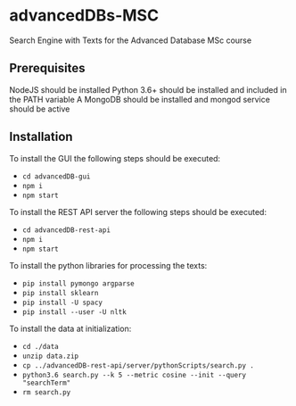 # advancedDBs-MSC
Search Engine with Texts for the Advanced Database MSc course

## Prerequisites

NodeJS should be installed
Python 3.6+ should be installed and included in the PATH variable
A MongoDB should be installed and mongod service should be active

## Installation

To install the GUI the following steps should be executed:
- `cd advancedDB-gui`
- `npm i`
- `npm start`

To install the REST API server the following steps should be executed:
- `cd advancedDB-rest-api`
- `npm i`
- `npm start`

To install the python libraries for processing the texts:
- `pip install pymongo argparse`
- `pip install sklearn`
- `pip install -U spacy`
- `pip install --user -U nltk`

To install the data at initialization:
- `cd ./data`
- `unzip data.zip`
- `cp ../advancedDB-rest-api/server/pythonScripts/search.py .`
- `python3.6 search.py --k 5 --metric cosine --init --query "searchTerm"`
- `rm search.py`
